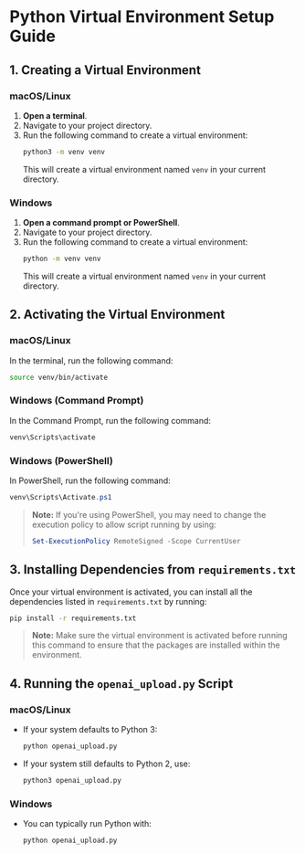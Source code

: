 
# Python Virtual Environment Setup Guide

## 1. Creating a Virtual Environment

### macOS/Linux
1. **Open a terminal**.
2. Navigate to your project directory.
3. Run the following command to create a virtual environment:
   ```bash
   python3 -m venv venv
   ```
   This will create a virtual environment named `venv` in your current directory.

### Windows
1. **Open a command prompt or PowerShell**.
2. Navigate to your project directory.
3. Run the following command to create a virtual environment:
   ```bash
   python -m venv venv
   ```
   This will create a virtual environment named `venv` in your current directory.

## 2. Activating the Virtual Environment

### macOS/Linux
In the terminal, run the following command:
```bash
source venv/bin/activate
```

### Windows (Command Prompt)
In the Command Prompt, run the following command:
```cmd
venv\Scripts\activate
```

### Windows (PowerShell)
In PowerShell, run the following command:
```powershell
venv\Scripts\Activate.ps1
```

> **Note:** If you're using PowerShell, you may need to change the execution policy to allow script running by using:
> ```powershell
> Set-ExecutionPolicy RemoteSigned -Scope CurrentUser
> ```

## 3. Installing Dependencies from `requirements.txt`

Once your virtual environment is activated, you can install all the dependencies listed in `requirements.txt` by running:

```bash
pip install -r requirements.txt
```

> **Note:** Make sure the virtual environment is activated before running this command to ensure that the packages are installed within the environment.

## 4. Running the `openai_upload.py` Script

### macOS/Linux
- If your system defaults to Python 3:
  ```bash
  python openai_upload.py
  ```
- If your system still defaults to Python 2, use:
  ```bash
  python3 openai_upload.py
  ```

### Windows
- You can typically run Python with:
  ```cmd
  python openai_upload.py
  ```
